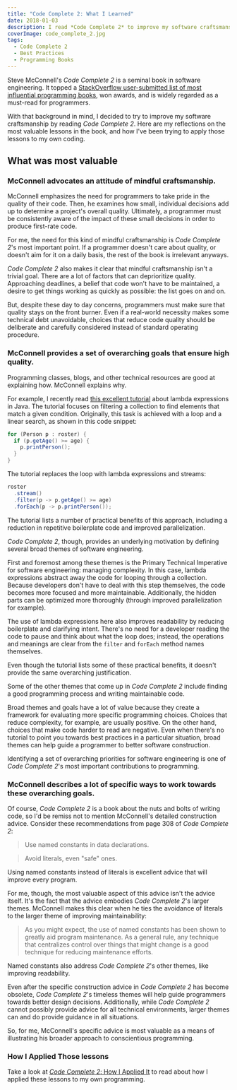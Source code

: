 ```yaml
---
title: "Code Complete 2: What I Learned"
date: 2018-01-03
description: I read *Code Complete 2* to improve my software craftsmanship. Here are my reflections on the most valuable lessons in the book.
coverImage: code_complete_2.jpg
tags:
  - Code Complete 2
  - Best Practices
  - Programming Books
---
```


Steve McConnell's *Code Complete 2* is a seminal book in software engineering. It topped a [StackOverflow user-submitted list of most influential programming books](https://stackoverflow.com/questions/1711/what-is-the-single-most-influential-book-every-programmer-should-read), won awards, and is widely regarded as a must-read for programmers.

With that background in mind, I decided to try to improve my software craftsmanship by reading *Code Complete 2*. Here are my reflections on the most valuable lessons in the book, and how I've been trying to apply those lessons to my own coding.

## What was most valuable

### McConnell advocates an attitude of mindful craftsmanship.

McConnell emphasizes the need for programmers to take pride in the quality of their code. Then, he examines how small, individual decisions add up to determine a project's overall quality. Ultimately, a programmer must be consistently aware of the impact of these small decisions in order to produce first-rate code.

For me, the need for this kind of mindful craftsmanship is *Code Complete 2*'s most important point. If a programmer doesn't care about quality, or doesn't aim for it on a daily basis, the rest of the book is irrelevant anyways.

*Code Complete 2* also makes it clear that mindful craftsmanship isn't a trivial goal. There are a lot of factors that can deprioritize quality. Approaching deadlines, a belief that code won't have to be maintained, a desire to get things working as quickly as possible: the list goes on and on.

But, despite these day to day concerns, programmers must make sure that quality stays on the front burner. Even if a real-world necessity makes some technical debt unavoidable, choices that reduce code quality should be deliberate and carefully considered instead of standard operating procedure.

### McConnell provides a set of overarching goals that ensure high quality.

Programming classes, blogs, and other technical resources are good at explaining how. McConnell explains why.

For example, I recently read [this excellent tutorial](https://docs.oracle.com/javase/tutorial/java/javaOO/lambdaexpressions.html) about lambda expressions in Java. The tutorial focuses on filtering a collection to find elements that match a given condition. Originally, this task is achieved with a loop and a linear search, as shown in this code snippet:

```java
for (Person p : roster) {
  if (p.getAge() >= age) {
    p.printPerson();
  }
}
```

The tutorial replaces the loop with lambda expressions and streams:

```java
roster
  .stream()
  .filter(p -> p.getAge() >= age)
  .forEach(p -> p.printPerson());
```

The tutorial lists a number of practical benefits of this approach, including a reduction in repetitive boilerplate code and improved parallelization.

*Code Complete 2*, though, provides an underlying motivation by defining several broad themes of software engineering.

First and foremost among these themes is the Primary Technical Imperative for software engineering: managing complexity. In this case, lambda expressions abstract away the code for looping through a collection. Because developers don't have to deal with this step themselves, the code becomes more focused and more maintainable. Additionally, the hidden parts can be optimized more thoroughly (through improved parallelization for example).

The use of lambda expressions here also improves readability by reducing boilerplate and clarifying intent. There's no need for a developer reading the code to pause and think about what the loop does; instead, the operations and meanings are clear from the `filter` and `forEach` method names themselves.

Even though the tutorial lists some of these practical benefits, it doesn't provide the same overarching justification.

Some of the other themes that come up in *Code Complete 2* include finding a good programming process and writing maintainable code.

Broad themes and goals have a lot of value because they create a framework for evaluating more specific programming choices. Choices that reduce complexity, for example, are usually positive. On the other hand, choices that make code harder to read are negative. Even when there's no tutorial to point you towards best practices in a particular situation, broad themes can help guide a programmer to better software construction.

Identifying a set of overarching priorities for software engineering is one of *Code Complete 2*'s most important contributions to programming.

### McConnell describes a lot of specific ways to work towards these overarching goals.

Of course, *Code Complete 2* is a book about the nuts and bolts of writing code, so I'd be remiss not to mention McConnell's detailed construction advice. Consider these recommendations from page 308 of *Code Complete 2*:

>Use named constants in data declarations.

<!-- -->
> Avoid literals, even "safe" ones.

Using named constants instead of literals is excellent advice that will improve every program.

For me, though, the most valuable aspect of this advice isn't the advice itself. It's the fact that the advice embodies *Code Complete 2*'s larger themes. McConnell makes this clear when he ties the avoidance of literals to the larger theme of improving maintainability:

> As you might expect, the use of named constants has been shown to greatly aid program maintenance. As a general rule, any technique that centralizes control over things that might change is a good technique for reducing maintenance efforts.

Named constants also address *Code Complete 2*'s other themes, like improving readability.

Even after the specific construction advice in *Code Complete 2* has become obsolete, *Code Complete 2*'s timeless themes will help guide programmers towards better design decisions. Additionally, while *Code Complete 2* cannot possibly provide advice for all technical environments, larger themes can and do provide guidance in all situations.

So, for me, McConnell's specific advice is most valuable as a means of illustrating his broader approach to conscientious programming.

### How I Applied Those lessons

Take a look at [*Code Complete 2*: How I Applied It](/blogs?title=code_complete_reflections_part_two) to read about how I applied these lessons to my own programming.
